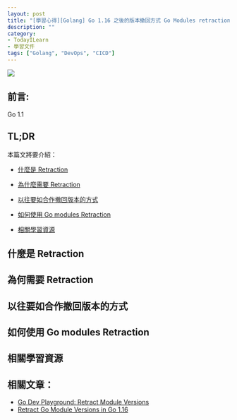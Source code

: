 ```yaml
---
layout: post
title: "[學習心得][Golang] Go 1.16 之後的版本撤回方式 Go Modules retraction"
description: ""
category: 
- TodayILearn
- 學習文件
tags: ["Golang", "DevOps", "CICD"]
---
```




![](https://i.ytimg.com/vi/23JqUVHV7_Q/maxresdefault.jpg)

## 前言:

Go 1.1



## TL;DR 

本篇文將要介紹：

- <a href="#what-is-retraction">什麼是 Retraction</a>

- <a href="#why-retraction">為什麼需要 Retraction</a>

- <a href="#old-way-retraction">以往要如合作撤回版本的方式</a>

- <a href="#howto-retraction">如何使用 Go modules Retraction </a>

- <a href="#retraction-reference">相關學習資源</a>

  






## 什麼是 Retraction 

<a id="what-is-retraction"></a>



## 為何需要 Retraction 

<a id="why-retraction"></a>



## 以往要如合作撤回版本的方式

<a id="old-way-retraction"></a>



## 如何使用 Go modules Retraction 

<a id="howto-retraction"></a>



## 相關學習資源

<a id="retraction-reference"></a>



## 相關文章：

- [Go Dev Playground: Retract Module Versions](https://play-with-go.dev/retract-module-versions_go116_en/)
- [Retract Go Module Versions in Go 1.16](https://golangtutorial.dev/tips/retract-go-module-versions/)

